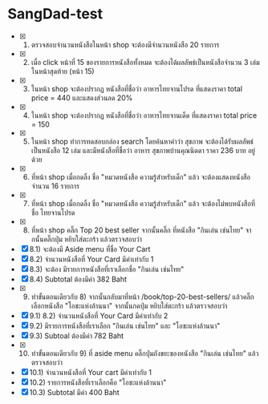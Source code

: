 # SangDad-test
- [x] 1) ตรวจสอบจำนวนหนังสือในหน้า shop จะต้องมีจำนวนหนังสือ 20 รายการ
- [x] 2) เมื่อ click หน้าที่ 15 ของรายการหนังสือทั้งหมด จะต้องได้ผลลัพธ์เป็นหนังสือจำนวน 3 เล่มในหน้าสุดท้าย (หน้า 15)
- [x] 3) ในหน้า shop จะต้องปรากฏ หนังสือที่ชื่อว่า อาหารไทยจานโปรด ที่แสดงราคา total price = 440 และแสดงส่วนลด 20%
- [x] 4) ในหน้า shop จะต้องปรากฏ หนังสือที่ชื่อว่า อาหารไทยจานเด็ด ที่แสดงราคา total price =  150
- [x] 5) ในหน้า shop ทำการทดสอบกล่อง search โดยค้นหาคำว่า สุขภาพ จะต้องได้รับผลลัพธ์ เป็นหนังสือ 12 เล่ม และมีหนังสือที่ชื่อว่า อาหาร สุขภาพบ้านคุณนิดดา ราคา 236 บาท อยู่ด้วย
- [x] 6) ที่หน้า shop เมื่อกดลิ้ง ชื่อ "หมวดหนังสือ ความรู้สำหรับเด็ก" แล้ว จะต้องแสดงหนังสือจำนวน 16 รายการ
- [x] 7) ที่หน้า shop เมื่อกดลิ้ง ชื่อ "หมวดหนังสือ ความรู้สำหรับเด็ก" แล้ว จะต้องไม่พบหนังสือที่ชื่อ ไทยจานโปรด
- [x] 8) ที่หน้า shop คลิ๊ก Top 20 best seller จากนั้นคลิ๊ก ที่หนังสือ "กินเล่น เช่นไทย" จากนั้นคลิ๊กปุ่ม หยิบใส่ตะกร้า แล้วตรวจสอบว่า 
- [x] 8.1) จะต้องมี Aside menu ที่ชื่อ Your Cart
- [x] 8.2) จำนวนหนังสือที่ Your Card มีค่าเท่ากับ  1
- [x] 8.3) จะต้อง มีรายการหนังสือที่เราเลือกชื่อ "กินเล่น เช่นไทย"
- [x] 8.4) Subtotal ต้องมีค่า 382 Baht 
- [x] 9) ทำขั้นตอนเดียวกับ 8) จากนั้นกลับมาที่หน้า /book/top-20-best-sellers/ แล้วคลิ๊กเลือกหนังสือ "โอชะแห่งล้านนา" จากนั้นกดปุ่ม หยิบใส่ตะกร้า แล้วตรวจสอบว่า
- [x] 9.1) 8.2) จำนวนหนังสือที่ Your Card มีค่าเท่ากับ  2
- [x] 9.2) มีรายการหนังสือที่เราเลือก "กินเล่น เช่นไทย" และ "โอชะแห่งล้านนา"
- [x] 9.3) Subtoal ต้องมีค่า 782 Baht 
- [x] 10) ทำขั้นตอนเดียวกับ 9) ที่ aside menu คลิ๊กปุ่มถังขยะของหนังสือ "กินเล่น เช่นไทย" แล้วตรวจสอบว่า
- [x] 10.1) จำนวนหนังสือที่ Your cart มีค่าเท่ากับ  1
- [x] 10.2) รายการหนังสือที่เราเลือกคือ "โอชะแห่งล้านนา"
- [x] 10.3) Subtotal มีค่า 400 Baht
